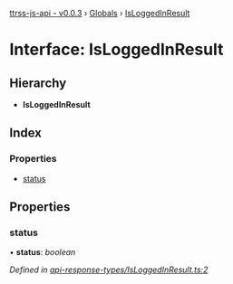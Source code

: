 [ttrss-js-api - v0.0.3](../README.md) › [Globals](../globals.md) › [IsLoggedInResult](isloggedinresult.md)

# Interface: IsLoggedInResult

## Hierarchy

* **IsLoggedInResult**

## Index

### Properties

* [status](isloggedinresult.md#status)

## Properties

###  status

• **status**: *boolean*

*Defined in [api-response-types/IsLoggedInResult.ts:2](https://github.com/fchristl/ttrss-js-api/blob/b657f8c/src/api-response-types/IsLoggedInResult.ts#L2)*
